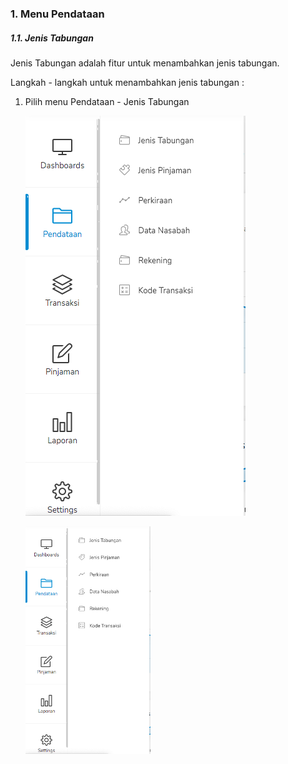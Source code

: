 ### 1. Menu Pendataan

##### 1.1. Jenis Tabungan
Jenis Tabungan adalah fitur untuk menambahkan jenis tabungan.

Langkah - langkah untuk menambahkan jenis tabungan :
1. Pilih menu Pendataan - Jenis Tabungan

    ![](../images/1_Menu-Pendataan.png)

    <img src="../images/1_Menu-Pendataan.png" alt="drawing" width="200" />